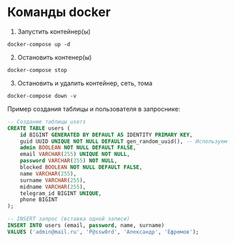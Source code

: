 <h1>Команды docker</h1>

1. Запустить контейнер(ы)

```commandline
docker-compose up -d
```

2. Остановить контенер(ы)
```commandline
docker-compose stop
```

3. Остановить и удалить контейнер, сеть, тома
```commandline
docker-compose down -v
```

Пример создания таблицы и пользователя в запроснике:
```sql
-- Создание таблицы users
CREATE TABLE users (
    id BIGINT GENERATED BY DEFAULT AS IDENTITY PRIMARY KEY,
    guid UUID UNIQUE NOT NULL DEFAULT gen_random_uuid(), -- Используем gen_random_uuid() для генерации UUID
    admin BOOLEAN NOT NULL DEFAULT FALSE,
    email VARCHAR(255) UNIQUE NOT NULL,
    password VARCHAR(255) NOT NULL,
    blocked BOOLEAN NOT NULL DEFAULT FALSE,
    name VARCHAR(255),
    surname VARCHAR(255),
    midname VARCHAR(255),
    telegram_id BIGINT UNIQUE,
    phone BIGINT
);

-- INSERT запрос (вставка одной записи)
INSERT INTO users (email, password, name, surname)
VALUES ('admin@mail.ru', 'P@ssw0rd', 'Александр', 'Ефремов');
```